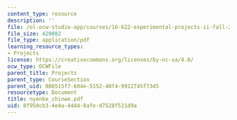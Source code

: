 ```yaml
---
content_type: resource
description: ''
file: /ol-ocw-studio-app/courses/16-622-experimental-projects-ii-fall-2003/8f950cb34e4a44d48afed7528f521d9a_nyenke_chinwe.pdf
file_size: 429082
file_type: application/pdf
learning_resource_types:
- Projects
license: https://creativecommons.org/licenses/by-nc-sa/4.0/
ocw_type: OCWFile
parent_title: Projects
parent_type: CourseSection
parent_uid: 086515f7-604e-5152-48f4-9912745f7345
resourcetype: Document
title: nyenke_chinwe.pdf
uid: 8f950cb3-4e4a-44d4-8afe-d7528f521d9a
---
```

